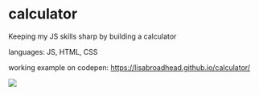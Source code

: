 # calculator
Keeping my JS skills sharp by building a calculator

languages: JS, HTML, CSS

working example on codepen: https://lisabroadhead.github.io/calculator/

![](https://github.com/lisabroadhead/calculator/blob/main/calculator.png)
